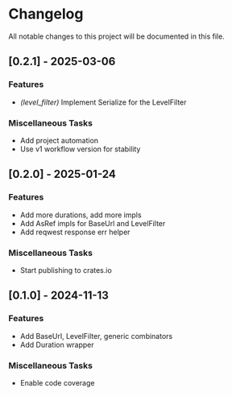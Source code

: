 # Changelog

All notable changes to this project will be documented in this file.

## [0.2.1] - 2025-03-06

### Features

- *(level_filter)* Implement Serialize for the LevelFilter

### Miscellaneous Tasks

- Add project automation
- Use v1 workflow version for stability

## [0.2.0] - 2025-01-24

### Features

- Add more durations, add more impls
- Add AsRef impls for BaseUrl and LevelFilter
- Add reqwest response err helper

### Miscellaneous Tasks

- Start publishing to crates.io

## [0.1.0] - 2024-11-13

### Features

- Add BaseUrl, LevelFilter, generic combinators
- Add Duration wrapper

### Miscellaneous Tasks

- Enable code coverage

<!-- generated by git-cliff -->

